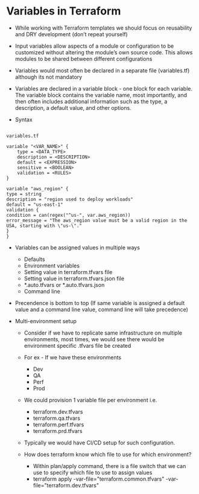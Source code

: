 # Variables in Terraform
- While working with Terraform templates we should focus on reusability and DRY development (don’t
repeat yourself)
- Input variables allow aspects of a module or configuration to be customized without altering the module’s own source code. This allows modules to be shared between different configurations
- Variables would most often be declared in a separate file (variables.tf) although its not mandatory
- Variables are declared in a variable block - one block for each
variable. The variable block contains the variable name, most importantly, and then often includes
additional information such as the type, a description, a default value, and other options.

- Syntax

```hcl

variables.tf

variable "<VAR_NAME>" {
    type = <DATA_TYPE>
    description = <DESCRIPTION>
    default = <EXPRESSION>
    sensitive = <BOOLEAN>
    validation = <RULES>
}

variable "aws_region" {
type = string
description = "region used to deploy workloads"
default = "us-east-1"
validation {
condition = can(regex("^us-", var.aws_region))
error_message = "The aws_region value must be a valid region in the
USA, starting with \"us-\"."
}
}
```

- Variables can be assigned values in multiple ways
    - Defaults
    - Environment variables
    - Setting value in terraform.tfvars file
    - Setting value in terraform.tfvars.json file
    - *.auto.tfvars or *.auto.tfvars.json
    - Command line

- Precendence is bottom to top (If same variable is assigned a default value and a command line value, command line will take precedence)

- Multi-environment setup
    - Consider if we have to replicate same infrastructure on multiple environments, most times, we would see there would be environment specific .tfvars file be created
    - For ex - If we have these environments
        - Dev
        - QA
        - Perf
        - Prod

    - We could provision 1 variable file per environment i.e.
        - terraform.dev.tfvars
        - terraform.qa.tfvars
        - terraform.perf.tfvars
        - terraform.prd.tfvars
    
    - Typically we would have CI/CD setup for such configuration.
    - How does terraform know which file to use for which environment?
        - Within plan/apply command, there is a file switch that we can use to specify which file to use to assign values
        - terraform apply -var-file="terraform.common.tfvars" -var-file="terraform.dev.tfvars"
